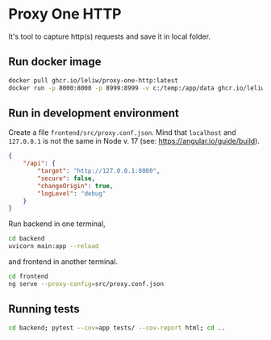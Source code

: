 # Proxy One HTTP

It's tool to capture http(s) requests and save it in local folder.

## Run docker image

```bash
docker pull ghcr.io/leliw/proxy-one-http:latest
docker run -p 8000:8000 -p 8999:8999 -v c:/temp:/app/data ghcr.io/leliw/proxy-one-http:latest
```

## Run in development environment

Create a file `frontend/src/proxy.conf.json`.
Mind that `localhost` and `127.0.0.1` is not the same
in Node v. 17 (see: <https://angular.io/guide/build>).

```json
{
    "/api": {
        "target": "http://127.0.0.1:8000",
        "secure": false,
        "changeOrigin": true,
        "logLevel": "debug"
    }
}
```

Run backend in one terminal,

```bash
cd backend
uvicorn main:app --reload
```

and frontend in another terminal.

```bash
cd frontend
ng serve --proxy-config=src/proxy.conf.json
```

## Running tests

```bash
cd backend; pytest --cov=app tests/ --cov-report html; cd ..
```